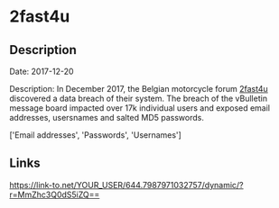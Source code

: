 # 2fast4u

## Description

Date: 2017-12-20

Description:
In December 2017, the Belgian motorcycle forum <a href="https://www.2fast4u.be" target="_blank" rel="noopener">2fast4u</a> discovered a data breach of their system. The breach of the vBulletin message board impacted over 17k individual users and exposed email addresses, usersnames and salted MD5 passwords.


['Email addresses', 'Passwords', 'Usernames']

## Links

https://link-to.net/YOUR_USER/644.7987971032757/dynamic/?r=MmZhc3Q0dS5iZQ==
